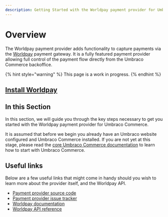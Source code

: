 ```yaml
---
description: Getting Started with the Worldpay payment provider for Umbraco Commerce
---
```


# Overview

The Worldpay payment provider adds functionality to capture payments via the [Worldpay](https://online.worldpay.com/) payment gateway. It is a fully featured payment provider allowing full control of the payment flow directly from the Umbraco Commerce backoffice.

{% hint style="warning" %}
This page is a work in progress.
{% endhint %}

## [Install Worldpay](../install-payment-providers.md)

## In this Section

In this section, we will guide you through the key steps necessary to get you started with the Worldpay payment provider for Umbraco Commerce.

It is assumed that before we begin you already have an Umbraco website configured and Umbraco Commerce installed. If you are not yet at this stage, please read the [core Umbraco Commerce documentation](https://docs.umbraco.com/umbraco-commerce/) to learn how to start with Umbraco Commerce.

## Useful links

Below are a few useful links that might come in handy should you wish to learn more about the provider itself, and the Worldpay API.

* [Payment provider source code](https://github.com/umbraco/Umbraco.Commerce.PaymentProviders.Worldpay)
* [Payment provider issue tracker](https://github.com/umbraco/Umbraco.Commerce.PaymentProviders.Worldpay/issues)
* [Worldpay documentation](https://developer.worldpay.com/docs/access-worldpay)
* [Worldpay API reference](https://developer.worldpay.com/docs/access-worldpay/api/references)
